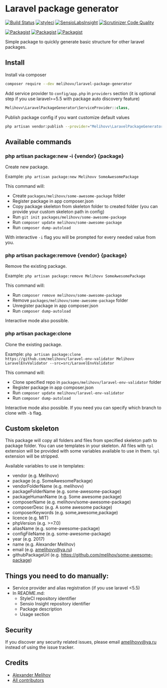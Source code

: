 Laravel package generator
=========================

[![Build Status](https://travis-ci.org/melihovv/laravel-package-generator.svg?branch=master)](https://travis-ci.org/melihovv/laravel-package-generator)
[![styleci](https://styleci.io/repos/96041272/shield)](https://styleci.io/repos/96041272)
[![SensioLabsInsight](https://insight.sensiolabs.com/projects/91239e6a-d51b-495c-9dc7-90d2ac8805f3/mini.png)](https://insight.sensiolabs.com/projects/91239e6a-d51b-495c-9dc7-90d2ac8805f3)
[![Scrutinizer Code Quality](https://scrutinizer-ci.com/g/melihovv/laravel-package-generator/badges/quality-score.png?b=master)](https://scrutinizer-ci.com/g/melihovv/laravel-package-generator/?branch=master)

[![Packagist](https://img.shields.io/packagist/v/melihovv/laravel-package-generator.svg)](https://packagist.org/packages/melihovv/laravel-package-generator)
[![Packagist](https://poser.pugx.org/melihovv/laravel-package-generator/d/total.svg)](https://packagist.org/packages/melihovv/laravel-package-generator)
[![Packagist](https://img.shields.io/packagist/l/melihovv/laravel-package-generator.svg)](https://packagist.org/packages/melihovv/laravel-package-generator)

Simple package to quickly generate basic structure for other laravel packages.

## Install

Install via composer
```bash
composer require --dev melihovv/laravel-package-generator
```

Add service provider to `config/app.php` in `providers` section (it is optional
step if you use laravel>=5.5 with package auto discovery feature)

```php
Melihovv\LaravelPackageGenerator\ServiceProvider::class,
```

Publish package config if you want customize default values
```bash
php artisan vendor:publish --provider="Melihovv\LaravelPackageGenerator\ServiceProvider" --tag="config"
```

## Available commands

### php artisan package:new -i {vendor} {package}

Create new package.

Example: `php artisan package:new Melihovv SomeAwesomePackage`

This command will:

* Create `packages/melihovv/some-awesome-package` folder
* Register package in app composer.json
* Copy package skeleton from skeleton folder to created folder (you can provide
your custom skeleton path in config)
* Run `git init packages/melihovv/some-awesome-package`
* Run `composer update melihovv/some-awesome-package`
* Run `composer dump-autoload`

With interactive `-i` flag you will be prompted for every needed value from you.

### php artisan package:remove {vendor} {package}

Remove the existing package.

Example: `php artisan package:remove Melihovv SomeAwesomePackage`

This command will:

* Run `composer remove melihovv/some-awesome-package`
* Remove `packages/melihovv/some-awesome-package` folder
* Unregister package in app composer.json
* Run `composer dump-autoload`

Interactive mode also possible.

### php artisan package:clone

Clone the existing package.

Example: `php artisan package:clone https://github.com/melihovv/laravel-env-validator Melihovv LaravelEnvValidator --src=src/LaravelEnvValidator`

This command will:

* Clone specified repo in `packages/melihovv/laravel-env-validator` folder
* Register package in app composer.json
* Run `composer update melihovv/laravel-env-validator`
* Run `composer dump-autoload`

Interactive mode also possible. If you need you can specify which branch to
clone with `-b` flag.

## Custom skeleton

This package will copy all folders and files from specified skeleton path to
package folder. You can use templates in your skeleton. All files with `tpl`
extension will be provided with some variables available to use in them. `tpl`
extension will be stripped.

Available variables to use in templates:

* vendor (e.g. Melihovv)
* package (e.g. SomeAwesomePackage)
* vendorFolderName (e.g. melihovv)
* packageFolderName (e.g. some-awesome-package)
* packageHumanName (e.g. Some awesome package)
* composerName (e.g. melihovv/some-awesome-package)
* composerDesc (e.g. A some awesome package)
* composerKeywords (e.g. some,awesome,package)
* licence (e.g. MIT)
* phpVersion (e.g. >=7.0)
* aliasName (e.g. some-awesome-package)
* configFileName (e.g. some-awesome-package)
* year (e.g. 2017)
* name (e.g. Alexander Melihov)
* email (e.g. amelihovv@ya.ru)
* githubPackageUrl (e.g. https://github.com/melihov/some-awesome-package)

## Things you need to do manually:

* Service provider and alias registration (if you use laravel <5.5)
* In README.md:
  * StyleCI repository identifier
  * Sensio Insight repository identifier
  * Package description
  * Usage section

## Security

If you discover any security related issues, please email amelihovv@ya.ru instead of using the issue tracker.

## Credits

- [Alexander Melihov](https://github.com/melihovv)
- [All contributors](https://github.com/melihovv/laravel-package-generator/graphs/contributors)
